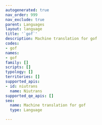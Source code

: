 ```yaml
---
autogenerated: true
nav_order: 999
nav_exclude: true
parent: Languages
layout: language
title: '`gof`'
description: Machine translation for gof
codes:
- gof
names:
- gof
family: []
scripts: []
typology: []
territories: []
supported_apis:
- id: niutrans
  name: Niutrans
supported_qe_apis: []
seo:
  name: Machine translation for gof
  type: Language

---
```


